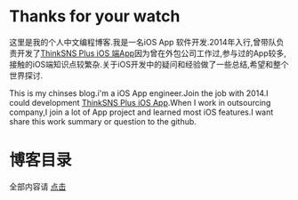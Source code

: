 # Thanks for your watch

这里是我的个人中文编程博客.我是一名iOS App 软件开发.2014年入行,曾带队负责开发了[ThinkSNS Plus iOS 端App](http://www.thinksns.com/product.html)因为曾在外包公司工作过,参与过的App较多,接触的iOS端知识点较繁杂.关于iOS开发中的疑问和经验做了一些总结,希望和整个世界探讨.

This is my chinses blog.i'm a iOS App engineer.Join the job with 2014.I could development [ThinkSNS Plus iOS App](http://www.thinksns.com/product.html).When I work in outsourcing company,I join a lot of App project and learned most iOS features.I want share this work summary or question to the github. 

# 博客目录

全部内容请 [点击](https://github.com/LipYoung/programing-blog/issues)
